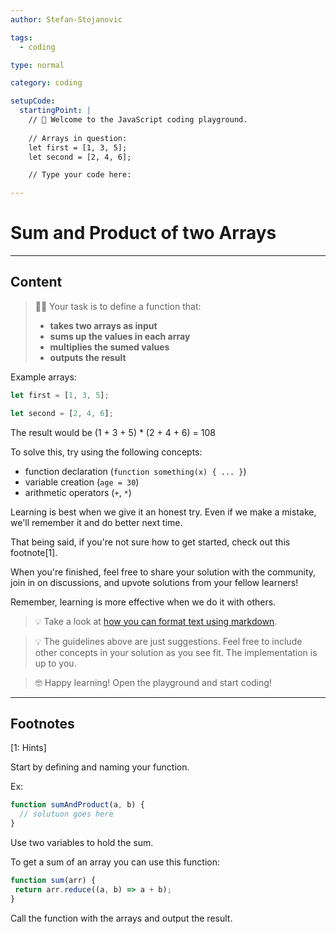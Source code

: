 ```yaml
---
author: Stefan-Stojanovic

tags:
  - coding

type: normal

category: coding

setupCode:
  startingPoint: |
    // 👋 Welcome to the JavaScript coding playground.
    
    // Arrays in question:
    let first = [1, 3, 5];
    let second = [2, 4, 6];

    // Type your code here:

---
```


# Sum and Product of two Arrays

---

## Content

> 👩‍💻 Your task is to define a function that:
> - **takes two arrays as input**
> - **sums up the values in each array**
> - **multiplies the sumed values**
> - **outputs the result**

Example arrays:
```javascript
let first = [1, 3, 5];

let second = [2, 4, 6];
```

The result would be (1 + 3 + 5) * (2 + 4 + 6) = 108

To solve this, try using the following concepts:
- function declaration (`function something(x) { ... }`)
- variable creation (`age = 30`)
- arithmetic operators (`+`, `*`)

Learning is best when we give it an honest try. Even if we make a mistake, we'll remember it and do better next time.

That being said, if you're not sure how to get started, check out this footnote[1]. 

When you're finished, feel free to share your solution with the community, join in on discussions, and upvote solutions from your fellow learners!

Remember, learning is more effective when we do it with others.

> 💡 Take a look at [how you can format text using markdown](https://www.enki.com/glossary/general/markdown-formatting).

> 💡 The guidelines above are just suggestions. Feel free to include other concepts in your solution as you see fit. The implementation is up to you.

> 🤓 Happy learning! Open the playground and start coding!


---

## Footnotes

[1: Hints]

Start by defining and naming your function.

Ex:
```javascript
function sumAndProduct(a, b) {
  // solutuon goes here
}
```

Use two variables to hold the sum.

To get a sum of an array you can use this function:

```javascript
function sum(arr) {
 return arr.reduce((a, b) => a + b);
} 
```

Call the function with the arrays and output the result.